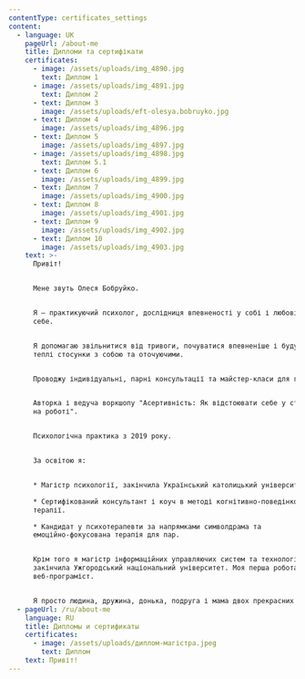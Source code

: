 ```yaml
---
contentType: certificates_settings
content:
  - language: UK
    pageUrl: /about-me
    title: Дипломи та сертифікати
    certificates:
      - image: /assets/uploads/img_4890.jpg
        text: Диплом 1
      - image: /assets/uploads/img_4891.jpg
        text: Диплом 2
      - text: Диплом 3
        image: /assets/uploads/eft-olesya.bobruyko.jpg
      - text: Диплом 4
        image: /assets/uploads/img_4896.jpg
      - text: Диплом 5
        image: /assets/uploads/img_4897.jpg
      - image: /assets/uploads/img_4898.jpg
        text: Диплом 5.1
      - text: Диплом 6
        image: /assets/uploads/img_4899.jpg
      - text: Диплом 7
        image: /assets/uploads/img_4900.jpg
      - text: Диплом 8
        image: /assets/uploads/img_4901.jpg
      - text: Диплом 9
        image: /assets/uploads/img_4902.jpg
      - text: Диплом 10
        image: /assets/uploads/img_4903.jpg
    text: >-
      Привіт!


      Мене звуть Олеся Бобруйко.


      Я – практикуючий психолог, дослідниця впевненості у собі і любові до
      себе. 


      Я допомагаю звільнитися від тривоги, почуватися впевненіше і будувати
      теплі стосунки з собою та оточуючими.


      Проводжу індивідуальні, парні консультації та майстер-класи для груп.


      Авторка і ведуча воркшопу "Асертивність: Як відстоювати себе у стосунках і
      на роботі".


      Психологічна практика з 2019 року. 


      За освітою я:


      * Магістр психології, закінчила Український католицький університет.

      * Сертифікований консультант і коуч в методі когнітивно-поведінкової
      терапії.

      * Кандидат у психотерапевти за напрямками символдрама та
      емоційно-фокусована терапія для пар.


      Крім того я магістр інформаційних управляючих систем та технологій,
      закінчила Ужгородський національний університет. Моя перша робота –
      веб-програміст.


      Я просто людина, дружина, донька, подруга і мама двох прекрасних котиків.
  - pageUrl: /ru/about-me
    language: RU
    title: Дипломы и сертификаты
    certificates:
      - image: /assets/uploads/диплом-магістра.jpeg
        text: Диплом
    text: Привіт!
---
```

